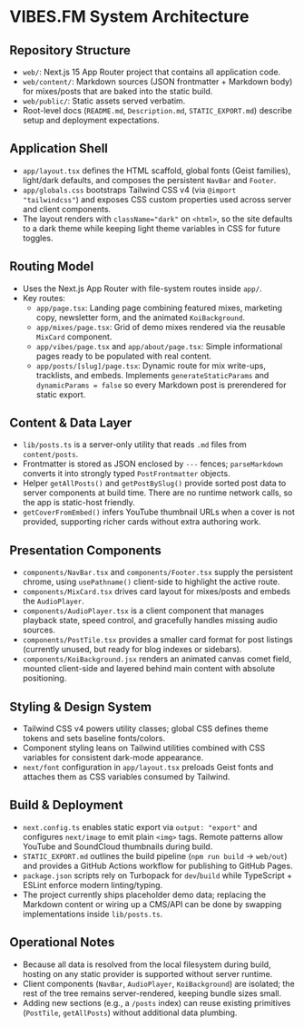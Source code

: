 # VIBES.FM System Architecture

## Repository Structure

- `web/`: Next.js 15 App Router project that contains all application code.
- `web/content/`: Markdown sources (JSON frontmatter + Markdown body) for mixes/posts that are baked into the static build.
- `web/public/`: Static assets served verbatim.
- Root-level docs (`README.md`, `Description.md`, `STATIC_EXPORT.md`) describe setup and deployment expectations.

## Application Shell

- `app/layout.tsx` defines the HTML scaffold, global fonts (Geist families), light/dark defaults, and composes the persistent `NavBar` and `Footer`.
- `app/globals.css` bootstraps Tailwind CSS v4 (via `@import "tailwindcss"`) and exposes CSS custom properties used across server and client components.
- The layout renders with `className="dark"` on `<html>`, so the site defaults to a dark theme while keeping light theme variables in CSS for future toggles.

## Routing Model

- Uses the Next.js App Router with file-system routes inside `app/`.
- Key routes:
  - `app/page.tsx`: Landing page combining featured mixes, marketing copy, newsletter form, and the animated `KoiBackground`.
  - `app/mixes/page.tsx`: Grid of demo mixes rendered via the reusable `MixCard` component.
  - `app/vibes/page.tsx` and `app/about/page.tsx`: Simple informational pages ready to be populated with real content.
  - `app/posts/[slug]/page.tsx`: Dynamic route for mix write-ups, tracklists, and embeds. Implements `generateStaticParams` and `dynamicParams = false` so every Markdown post is prerendered for static export.

## Content & Data Layer

- `lib/posts.ts` is a server-only utility that reads `.md` files from `content/posts`.
- Frontmatter is stored as JSON enclosed by `---` fences; `parseMarkdown` converts it into strongly typed `PostFrontmatter` objects.
- Helper `getAllPosts()` and `getPostBySlug()` provide sorted post data to server components at build time. There are no runtime network calls, so the app is static-host friendly.
- `getCoverFromEmbed()` infers YouTube thumbnail URLs when a cover is not provided, supporting richer cards without extra authoring work.

## Presentation Components

- `components/NavBar.tsx` and `components/Footer.tsx` supply the persistent chrome, using `usePathname()` client-side to highlight the active route.
- `components/MixCard.tsx` drives card layout for mixes/posts and embeds the `AudioPlayer`.
- `components/AudioPlayer.tsx` is a client component that manages playback state, speed control, and gracefully handles missing audio sources.
- `components/PostTile.tsx` provides a smaller card format for post listings (currently unused, but ready for blog indexes or sidebars).
- `components/KoiBackground.jsx` renders an animated canvas comet field, mounted client-side and layered behind main content with absolute positioning.

## Styling & Design System

- Tailwind CSS v4 powers utility classes; global CSS defines theme tokens and sets baseline fonts/colors.
- Component styling leans on Tailwind utilities combined with CSS variables for consistent dark-mode appearance.
- `next/font` configuration in `app/layout.tsx` preloads Geist fonts and attaches them as CSS variables consumed by Tailwind.

## Build & Deployment

- `next.config.ts` enables static export via `output: "export"` and configures `next/image` to emit plain `<img>` tags. Remote patterns allow YouTube and SoundCloud thumbnails during build.
- `STATIC_EXPORT.md` outlines the build pipeline (`npm run build` → `web/out`) and provides a GitHub Actions workflow for publishing to GitHub Pages.
- `package.json` scripts rely on Turbopack for `dev`/`build` while TypeScript + ESLint enforce modern linting/typing.
- The project currently ships placeholder demo data; replacing the Markdown content or wiring up a CMS/API can be done by swapping implementations inside `lib/posts.ts`.

## Operational Notes

- Because all data is resolved from the local filesystem during build, hosting on any static provider is supported without server runtime.
- Client components (`NavBar`, `AudioPlayer`, `KoiBackground`) are isolated; the rest of the tree remains server-rendered, keeping bundle sizes small.
- Adding new sections (e.g., a `/posts` index) can reuse existing primitives (`PostTile`, `getAllPosts`) without additional data plumbing.
